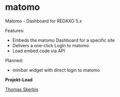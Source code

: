 # matomo
Matomo - Dashboard for REDAXO 5.x

Features: 
- Embeds the matomo Dashboard for a specific site
- Delivers a one-click LogIn to matomo
- Load embed code via API 

Planned: 
- minibar widget with direct login to matomo


**Projekt-Lead**

[Thomas Skerbis](https://github.com/skerbis)
